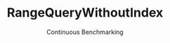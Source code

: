 ---
layout: docu
title: RangeQueryWithoutIndex
subtitle: Continuous Benchmarking
selected: Micro
expanded: Benchmarking
benchmark: /individual_results/RangeQueryWithoutIndex.html
---